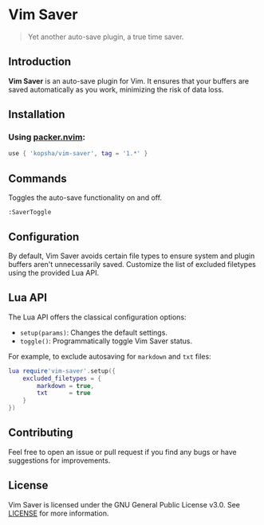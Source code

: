 # Vim Saver

> Yet another auto-save plugin, a true time saver.


## Introduction

**Vim Saver** is an auto-save plugin for Vim. It ensures that your buffers are
saved automatically as you work, minimizing the risk of data loss.


## Installation

### Using [packer.nvim](https://github.com/wbthomason/packer.nvim):

```lua
use { 'kopsha/vim-saver', tag = '1.*' }
```


## Commands

Toggles the auto-save functionality on and off.

```vim
:SaverToggle
```

## Configuration

By default, Vim Saver avoids certain file types to ensure system and plugin
buffers aren't unnecessarily saved. Customize the list of excluded filetypes
using the provided Lua API.


## Lua API

The Lua API offers the classical configuration options:

- `setup(params)`: Changes the default settings.
- `toggle()`: Programmatically toggle Vim Saver status.


For example, to exclude autosaving for `markdown` and `txt` files:

```lua
lua require'vim-saver'.setup({
    excluded_filetypes = {
        markdown = true,
        txt      = true
    }
})
```

## Contributing

Feel free to open an issue or pull request if you find any bugs or have
suggestions for improvements.


## License

Vim Saver is licensed under the GNU General Public License v3.0. See
[LICENSE](./LICENSE) for more information.

